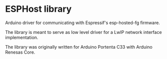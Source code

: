 # ESPHost library

Arduino driver for communicating with Espressif's esp-hosted-fg firmware.

The library is meant to serve as low level driver for a LwIP network interface implementation. 

The library was originally written for Arduino Portenta C33 with Arduino Renesas Core.
